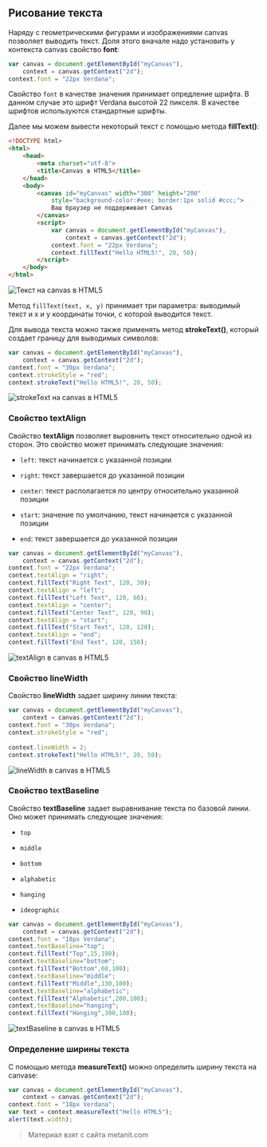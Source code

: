 ## Рисование текста

Наряду с геометрическими фигурами и изображениями canvas позволяет выводить текст. Доля этого вначале надо установить у контекста canvas свойство **font**:

```js
var canvas = document.getElementById("myCanvas"), 
    context = canvas.getContext("2d");
context.font = "22px Verdana";
```

Свойство `font` в качестве значения принимает опредление шрифта. В данном случае это шрифт Verdana высотой 22 пикселя. В качестве шрифтов используются стандартные шрифты.

Далее мы можем вывести некоторый текст с помощью метода **fillText()**:

```html
<!DOCTYPE html>
<html>
    <head>
        <meta charset="utf-8">
        <title>Canvas в HTML5</title>
    </head>
    <body>
        <canvas id="myCanvas" width="300" height="200" 
            style="background-color:#eee; border:1px solid #ccc;">
            Ваш браузер не поддерживает Canvas
        </canvas>
        <script>
            var canvas = document.getElementById("myCanvas"), 
                context = canvas.getContext("2d");
            context.font = "22px Verdana";
            context.fillText("Hello HTML5!", 20, 50);
        </script>
    </body>
</html>
```

![Текст на canvas в HTML5](https://metanit.com/web/html5/pics/6.8.png)

Метод `fillText(text, x, y)` принимает три параметра: выводимый текст и x и y координаты точки, с которой выводится текст.

Для вывода текста можно также применять метод **strokeText()**, который создает границу для выводимых символов:

```js
var canvas = document.getElementById("myCanvas"), 
    context = canvas.getContext("2d");
context.font = "30px Verdana";
context.strokeStyle = "red";
context.strokeText("Hello HTML5!", 20, 50);
```

![strokeText на canvas в HTML5](https://metanit.com/web/html5/pics/6.10.png)

### Свойство textAlign

Свойство **textAlign** позволяет выровнить текст относительно одной из сторон. Это свойство может принимать следующие значения:

- `left`: текст начинается с указанной позиции

- `right`: текст завершается до указанной позиции

- `center`: текст располагается по центру относительно указанной позиции

- `start`: значение по умолчанию, текст начинается с указанной позиции

- `end`: текст завершается до указанной позиции

```js
var canvas = document.getElementById("myCanvas"), 
    context = canvas.getContext("2d");
context.font = "22px Verdana";
context.textAlign = "right";
context.fillText("Right Text", 120, 30);
context.textAlign = "left";
context.fillText("Left Text", 120, 60);
context.textAlign = "center";
context.fillText("Center Text", 120, 90);
context.textAlign = "start";
context.fillText("Start Text", 120, 120);
context.textAlign = "end";
context.fillText("End Text", 120, 150);
```

![textAlign в canvas в HTML5](https://metanit.com/web/html5/pics/6.9.png)

### Свойство lineWidth

Свойство **lineWidth** задает ширину линии текста:

```js
var canvas = document.getElementById("myCanvas"), 
    context = canvas.getContext("2d");
context.font = "30px Verdana";
context.strokeStyle = "red";
            
context.lineWidth = 2;
context.strokeText("Hello HTML5!", 20, 50);
```

![lineWidth в canvas в HTML5](https://metanit.com/web/html5/pics/6.11.png)

### Свойство textBaseline

Свойство **textBaseline** задает выравнивание текста по базовой линии. Оно может принимать следующие значения:

- `top`

- `middle`

- `bottom`

- `alphabetic`

- `hanging`

- `ideographic`

```js
var canvas = document.getElementById("myCanvas"), 
    context = canvas.getContext("2d");
context.font = "18px Verdana";
context.textBaseline="top";
context.fillText("Top",15,100);
context.textBaseline="bottom";
context.fillText("Bottom",60,100);
context.textBaseline="middle";
context.fillText("Middle",130,100);
context.textBaseline="alphabetic";
context.fillText("Alphabetic",200,100);
context.textBaseline="hanging";
context.fillText("Hanging",300,100);
```

![textBaseline в canvas в HTML5](https://metanit.com/web/html5/pics/6.12.png)

### Определение ширины текста

С помощью метода **measureText()** можно определить ширину текста на canvase:

```js
var canvas = document.getElementById("myCanvas"), 
    context = canvas.getContext("2d");
context.font = "18px Verdana";
var text = context.measureText("Hello HTML5");
alert(text.width);
```


> Материал взят с сайта metanit.com
